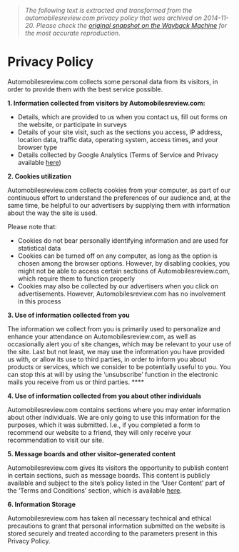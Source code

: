 > *The following text is extracted and transformed from the automobilesreview.com privacy policy that was archived on 2014-11-20. Please check the [original snapshot on the Wayback Machine](https://web.archive.org/web/20141120131258id_/http%3A//www.automobilesreview.com/privacy-policy) for the most accurate reproduction.*

# Privacy Policy

Automobilesreview.com collects some personal data from its visitors, in order to provide them with the best service possible.

**1\. Information collected from visitors by Automobilesreview.com:**

  * Details, which are provided to us when you contact us, fill out forms on the website, or participate in surveys
  * Details of your site visit, such as the sections you access, IP address, location data, traffic data, operating system, access times, and your browser type
  * Details collected by Google Analytics (Terms of Service and Privacy available [here](http://www.google.com/intl/en_uk/analytics/tos.html))



**2\. Cookies utilization**

Automobilesreview.com collects cookies from your computer, as part of our continuous effort to understand the preferences of our audience and, at the same time, be helpful to our advertisers by supplying them with information about the way the site is used.

Please note that:

  * Cookies do not bear personally identifying information and are used for statistical data
  * Cookies can be turned off on any computer, as long as the option is chosen among the browser options. However, by disabling cookies, you might not be able to access certain sections of Automobilesreview.com, which require them to function properly
  * Cookies may also be collected by our advertisers when you click on advertisements. However, Automobilesreview.com has no involvement in this process



**3\. Use of information collected from you**

The information we collect from you is primarily used to personalize and enhance your attendance on Automobilesreview.com, as well as occasionally alert you of site changes, which may be relevant to your use of the site. Last but not least, we may use the information you have provided us with, or allow its use to third parties, in order to inform you about products or services, which we consider to be potentially useful to you. You can stop this at will by using the ‘unsubscribe’ function in the electronic mails you receive from us or third parties. ****

**4\. Use of information collected from you about other individuals**

Automobilesreview.com contains sections where you may enter information about other individuals. We are only going to use this information for the purposes, which it was submitted. I.e., if you completed a form to recommend our website to a friend, they will only receive your recommendation to visit our site.

**5\. Message boards and other visitor-generated content**

Automobilesreview.com gives its visitors the opportunity to publish content in certain sections, such as message boards. This content is publicly available and subject to the site’s policy listed in the ‘User Content’ part of the ‘Terms and Conditions’ section, which is available [here](https://web.archive.org/web/20141120131258id_/http://www.automobilesreview.com/terms-conditions/).

**6\. Information Storage**

Automobilesreview.com has taken all necessary technical and ethical precautions to grant that personal information submitted on the website is stored securely and treated according to the parameters present in this Privacy Policy.
